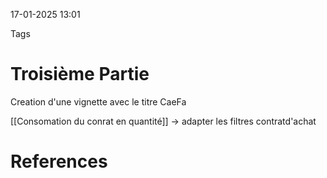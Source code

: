 17-01-2025 13:01

Tags 

# Troisième Partie

Creation d'une vignette avec le titre CaeFa

[[Consomation du conrat en quantité]] 
-> adapter les filtres
	contratd'achat 


# References